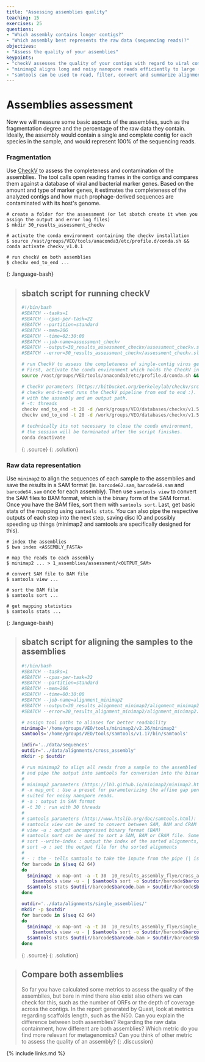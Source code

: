 ```yaml
---
title: "Assessing assemblies quality"
teaching: 15
exercises: 25
questions:
- "Which assembly contains longer contigs?"
- "Which assembly best represents the raw data (sequencing reads)?"
objectives:
- "Assess the quality of your assemblies"
keypoints:
- "checkV assesses the quality of your contigs with regard to viral completeness and contamination"
- "minimap2 aligns long and noisy nanopore reads efficiently to large (meta)genomes"
- "samtools can be used to read, filter, convert and summarize alignments"
---
```


# Assemblies assessment

Now we will measure some basic aspects of the assemblies, such as the fragmentation degree and the percentage of the raw data they contain. Ideally, the assembly would contain a single and complete contig for each species in the sample, and would represent 100% of the sequencing reads.

### Fragmentation

Use [CheckV](https://bitbucket.org/berkeleylab/checkv/src/master/) to assess the completeness 
and contamination of the assemblies. The tool calls open reading frames in the contigs and 
compares them against a database of viral and bacterial marker genes. Based on the amount and 
type of marker genes, it estimates the completeness of the analyzed contigs and how much 
prophage-derived sequences are contaminated with its host's genome.

~~~
# create a folder for the assessment (or let sbatch create it when you assign the output and error log files)
$ mkdir 30_results_assessment_checkv

# activate the conda environment containing the checkv installation
$ source /vast/groups/VEO/tools/anaconda3/etc/profile.d/conda.sh && conda activate checkv_v1.0.1

# run checkV on both assemblies
$ checkv end_to_end ...
~~~
{: .language-bash}

> ## sbatch script for running checkV
> ```bash
> #!/bin/bash
> #SBATCH --tasks=1
> #SBATCH --cpus-per-task=22
> #SBATCH --partition=standard
> #SBATCH --mem=20G
> #SBATCH --time=02:30:00
> #SBATCH --job-name=assessment_checkv
> #SBATCH --output=30_results_assessment_checkv/assessment_checkv.slurm.%j.out
> #SBATCH --error=30_results_assessment_checkv/assessment_checkv.slurm.%j.err
> 
> # run CheckV to assess the completeness of single-contig virus genomes.
> # First, activate the conda environment which holds the CheckV installation on draco:
> source /vast/groups/VEO/tools/anaconda3/etc/profile.d/conda.sh && conda activate checkv_v1.0.1
>
> # CheckV parameters (https://bitbucket.org/berkeleylab/checkv/src/master/#markdown-header-running-checkv)
> # checkv end-to-end runs the CheckV pipeline from end to end :). It expects an input fasta file 
> # with the assembly and an output path.
> # -t: threads
> checkv end_to_end -t 20 -d /work/groups/VEO/databases/checkv/v1.5 10_results_assembly_flye/cross_assembly/assembly.fasta 30_results_assessment_checkv/cross_assembly
> checkv end_to_end -t 20 -d /work/groups/VEO/databases/checkv/v1.5 10_results_assembly_flye/single_assemblies/merged_single_assemblies.fasta 30_results_assessment_checkv/single_assemblies
> 
> # technically its not necessary to close the conda environment, 
> # the session will be terminated after the script finishes.
> conda deactivate
> ```
> {: .source}
{: .solution}

### Raw data representation

Use `minimap2` to align the sequences of each sample to the assemblies and save the results in a SAM format (ie. `barcode62.sam`, `barcode64.sam` and `barcode64.sam` once for each assembly). Then use `samtools view` to convert the SAM files to BAM format, which is the binary form of the SAM format. Once you have the BAM files, sort them with `samtools sort`. Last, get basic stats of the mapping using `samtools stats`. You can also pipe the respective outputs of each step into the next step, saving disc IO and possibly speeding up things (minimap2 and samtools are specifically designed for this).

~~~
# index the assemblies
$ bwa index <ASSEMBLY_FASTA>

# map the reads to each assembly
$ minimap2 ... > 1_assemblies/assessment/<OUTPUT_SAM>

# convert SAM file to BAM file
$ samtools view ...

# sort the BAM file
$ samtools sort ...

# get mapping statistics
$ samtools stats ...
~~~
{: .language-bash}

> ## sbatch script for aligning the samples to the assemblies
> ```bash
> #!/bin/bash
> #SBATCH --tasks=1
> #SBATCH --cpus-per-task=32
> #SBATCH --partition=standard
> #SBATCH --mem=20G
> #SBATCH --time=00:30:00
> #SBATCH --job-name=alignment_minimap2
> #SBATCH --output=30_results_alignment_minimap2/alignment_minimap2.slurm.%j.out
> #SBATCH --error=30_results_alignment_minimap2/alignment_minimap2.slurm.%j.err
> 
> # assign tool paths to aliases for better readability
> minimap2='/home/groups/VEO/tools/minimap2/v2.26/minimap2'
> samtools='/home/groups/VEO/tools/samtools/v1.17/bin/samtools'
>
> indir='../data/sequences'
> outdir='../data/alignments/cross_assembly'
> mkdir -p $outdir
> 
> # run minimap2 to align all reads from a sample to the assembled contigs
> # and pipe the output into samtools for conversion into the binary bam format
> #
> # minimap2 parameters (https://lh3.github.io/minimap2/minimap2.html):
> # -x map_ont : Use a preset for parameterizing the affine gap penalty model for the extension of matched seeds
> # suited for noisy nanopore reads.
> # -a : output in SAM format
> # -t 30 : run with 30 threads
> #
> # samtools parameters (http://www.htslib.org/doc/samtools.html):
> # samtools view can be used to convert between SAM, BAM and CRAM formats.
> # view -u : output uncompressed binary format (BAM)
> # samtools sort can be used to sort a SAM, BAM or CRAM file. Some tools expect sorted alignments.
> # sort --write-index : output the index of the sorted alignments, can reduce file IO when accessing only a subset of the alignments
> # sort -o : set the output file for the sorted alignments
> #
> # - : the - tells samtools to take the inpute from the pipe (| is the piping operator).
> for barcode in $(seq 62 64) 
> do 
>   $minimap2 -x map-ont -a -t 30  10_results_assembly_flye/cross_assembly/assembly.fasta $indir/barcode$barcode.fastq.gz | \
>     $samtools view -u - | $samtools sort -o $outdir/barcode$barcode.bam --write-index -
>   $samtools stats $outdir/barcode$barcode.bam > $outdir/barcode$barcode_stats.txt
> done
>
> outdir='../data/alignments/single_assemblies/'
> mkdir -p $outdir
> for barcode in $(seq 62 64) 
> do 
>   $minimap2 -x map-ont -a -t 30  10_results_assembly_flye/single_assemblies/merged_single_assemblies.fasta $indir/barcode$barcode.fastq.gz | \
>     $samtools view -u - | $samtools sort -o $outdir/barcode$barcode.bam --write-index -
>   $samtools stats $outdir/barcode$barcode.bam > $outdir/barcode$barcode_stats.txt
> done
> ```
> {: .source}
{: .solution}

> ## Compare both assemblies
> So far you have calculated some metrics to assess the quality of the assemblies, but bare in mind there also exist also others we can check for this, such as the number of ORFs or the depth of coverage across the contigs.
> In the report generated by Quast, look at metrics regarding scaffolds length, such as the N50. Can you explain the difference between both assemblies? Regarding the raw data containment, how different are both assemblies? Which metric do you find more relevant for metagenomics? Can you think of other metric to assess the quality of an assembly?
{: .discussion}




{% include links.md %}
